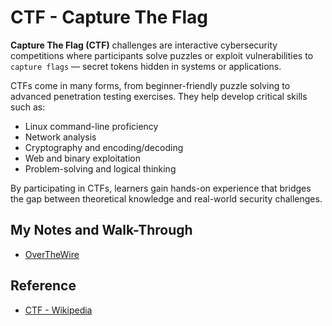 # CTF - Capture The Flag

**Capture The Flag (CTF)** challenges are interactive cybersecurity competitions where participants solve puzzles or exploit vulnerabilities to `capture flags` — secret tokens hidden in systems or applications.

CTFs come in many forms, from beginner-friendly puzzle solving to advanced penetration testing exercises. They help develop critical skills such as:

- Linux command-line proficiency
- Network analysis
- Cryptography and encoding/decoding
- Web and binary exploitation
- Problem-solving and logical thinking

By participating in CTFs, learners gain hands-on experience that bridges the gap between theoretical knowledge and real-world security challenges.

## My Notes and Walk-Through

- [OverTheWire](/ctf/overthewire/index.md)

## Reference

- [CTF - Wikipedia](<https://en.wikipedia.org/wiki/Capture_the_flag_(cybersecurity)>)
